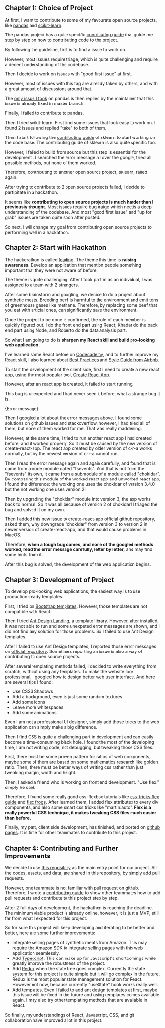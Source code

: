 ## Chapter 1: Choice of Project
At first, I want to contribute to some of my favourate open source projects, like [pandas]() and [scikit-learn]().

The pandas project has a quite specific [contributing guide]() that guide me step by step on how to contributing code to the project. 

By following the guideline, first is to find a issue to work on. 

However, most issues require triage, which is quite challenging and require a decent understanding of the codebase.

Then I decide to work on issues with "good first issue" at first. 

However, most of issues with this tag are already taken by others, and with a great amount of discussions around that.

The [only issue I took]() on pandas is then replied by the maintainer that this issue is already fixed in master branch. 

Finally, I failed to contribute to pandas.

Then I tried scikit-learn. First find some issues that look easy to work on. I found 2 issues and replied "take" to both of them. 

Then I start following the [contributing guide]() of sklearn to start working on the code base. The contributing guide of sklearn is also quite specific too. 

However, I failed to build from source but this step is essential for the development . I searched the error message all over the google, tried all possible methods, but none of them worked. 

Therefore, contributing to another open source project, sklearn, failed again.

After trying to contribute to 2 open source projects failed, I decide to partipitate in a hackathon.

It seems like **contributing to open source projects is much harder than I previously thought.** Most issues require bug traige which needs a deep understanding of the codebase. And most "good first issue" and "up for grab" issues are taken quite soon after posted.

So next, I will change my goal from contributing open source projects to performing well in a hackathon.

## Chapter 2: Start with Hackathon
The hackerathon is called [leading](). The theme this time is **raising awareness**. Develop an application that mention people something important that they were not aware of before.

The theme is quite challenging. After I took part in as an individual, I was assigned to a team with 2 strangers.

After some brainstorm and googling, we decide to do a project about synthetic meats. Breeding beef is harmful to the environment and emit tons of greenhouse gases like methane. Therefore, by replacing some beef that you eat with articial ones, can significantly save the environment.

Once the project to be done is confirmed, the role of each member is quickly figured out. I do the front end part using React, Khadar do the back end part using Node, and Roberto do the data analysis part.

So what I am going to do is **sharpen my React skill and build pro-looking web application.**

I've learned some React before on [Codecademy](), and to further improve my React skill, I also learned about [Best Practices]() and [Style Guide from Airbnb]().

To start the development of the client side, first I need to create a new react app, using the most popular tool, [Create React App]().

However, after an react app is created, it failed to start running.

This bug is unexpected and I had never seen it before, what a strange bug it is.

{Error message}

Then I googled a lot about the error messages above. I found some solutions on github issues and stackoverflow, however, I had tried all of them, but none of them worked for me. That was really maddening.

However, at the same time, I tried to run another react app I had created before, and it worked properly. So it must be caused by the new version of create-react-app. The react app created by older version of c-r-a works normally, but by the newest version of c-r-a cannot run.
    
Then I read the error message again and again carefully, and found that is came from a node module called "fsevents". And that is not from the "fsevents" its own, it came from a submodule of a module called "chokidar". By comparing this module of the worked react app and unworked react app, I found the difference: the working one uses the chokidar of version 3.4.0 but the not working one uses version 2!

Then by upgrading the "chokidar" module into version 3, the app works back to normal. So it was all because of version 2 of chokidar! I triaged the bug and solved it on my own.

Then I added this [new issue]() to create-react-app official github repository, asked them, why downgrade "chokidar" from version 3 to version 2 in newer version of create-react-app, and that would cause problems in MacOS.

Therefore, **when a tough bug comes, and none of the googled methods worked, read the error message carefully, letter by letter,** and may find some hints from it.

After this bug is solved, the development of the web application begins.

## Chapter 3: Development of Project
To develop pro-looking web applications, the easiest way is to use production-ready templates.

First, I tried on [Bootstrap templates](). However, those templates are not compatible with React.

Then I tried [Ant Design Landing](), a template library. However, after installed, it was not able to run and some unexpeted error messages are shown, and I did not find any solution for those problems. So I failed to use Ant Design templates.

After I failed to use Ant Design templates, I reported those error messages on [official repository](). Sometimes reporting an issue is also a way of contributing to open source projects.

After several templating methods failed, I decided to write everything from scratch, without using any templates. To make the website look professional, I googled how to design better web user interface. And here are several tips I found:
- Use CSS3 Shadows
- Add a background, even is just some random textures
- Add some icons
- Leave more whitespaces
- Add some animations

Even I am not a professional UI designer, simply add those tricks to the web application can simply make a big difference.

Then I find CSS is quite a challenging part in development and can easily become a time-consuming black hole. I found the most of the developing time, I am not writing code, not debugging, but tweaking those CSS files.

First, there must be some proven pattern for ratios of web components, maybe some of them are based on some mathematics research like golden ratio. Then, there must be better ways of writing css rather than just tweaking margin, width and height.

Then, I asked a friend who is working on front end development. "Use flex." simply he said.

Therefore, I found some really good css-flexbox tutorials like [css-tricks flex guide]() and [flex frogs](). After learned them, I added flex attributes to every div components, and also some smart css tricks like "martin:auto". **Flex is a really powerful CSS technique, it makes tweaking CSS files much easier than before.**

Finally, my part, client side development, has finished, and posted on [github pages](). It is time for other teammates to contribute to this project.

## Chapter 4: Contributing and Further Improvements
We decide to use [this repository]() as the main entry point for our project. All the codes, assets, and data, are shared in this repository, by simply add pull requests.

However, one teammate is not familiar with pull request on github. Therefore, I wrote a [contributing guide]() to show other teammates how to add pull requests and contribute to this project step by step.

After 2 full days of development, the hackathon is reaching the deadline. The minimum viable product is already online, however, it is just a MVP, still far from what I expected for this project.

So for sure this project will keep developing and iterating to be better and better, here are some further improvements:
- Integrate selling pages of synthetic meats from Amazon. This may require the Amazon SDK to integrate selling pages with this web application seamlessly.
- Add [Typescript](). This can make up for Javascript's shortcomings while greatly improve the robustness of the project.
- Add [Redux]() when the state tree goes complex. Currently the state system for this project is quite simple but it will go complex in the future. Redux is the most popular state management solution for React. However not now, because currently "useState" hook works really well.
- Add templates. Even I failed to add ant design templates at first, maybe this issue will be fixed in the future and using templates comes available again. I may also try other templating methods that are available in React.

So finally, my understandings of React, Javascript, CSS, and git collaboration have improved a lot in this project.